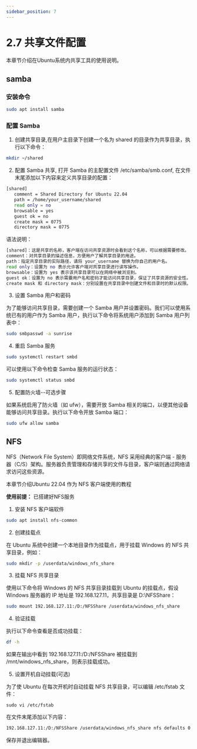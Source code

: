 ```yaml
---
sidebar_position: 7
---
```


# 2.7 共享文件配置

本章节介绍在Ubuntu系统内共享工具的使用说明。



## samba 

### 安装命令

```bash
sudo apt install samba
```

### 配置 Samba

1. 创建共享目录,在用户主目录下创建一个名为 shared 的目录作为共享目录，执行以下命令：

```bash
mkdir ~/shared
```

2. 配置 Samba 共享, 打开 Samba 的主配置文件 /etc/samba/smb.conf, 在文件末尾添加以下内容来定义共享目录的配置：

```bash
[shared]
   comment = Shared Directory for Ubuntu 22.04
   path = /home/your_username/shared
   read only = no
   browsable = yes
   guest ok = no
   create mask = 0775
   directory mask = 0775
```

语法说明：

```bash
[shared]：这是共享的名称，客户端在访问共享资源时会看到这个名称，可以根据需要修改。
comment：对共享目录的描述信息，方便用户了解共享目录的用途。
path：指定共享目录的实际路径，请将 your_username 替换为你自己的用户名。
read only：设置为 no 表示允许客户端对共享目录进行读写操作。
browsable：设置为 yes 表示该共享目录可以在网络中被浏览到。
guest ok：设置为 no 表示需要用户名和密码才能访问共享目录，保证了共享资源的安全性。
create mask 和 directory mask：分别设置在共享目录中创建文件和目录时的默认权限。
```

3. 设置 Samba 用户和密码

为了能够访问共享目录，需要创建一个 Samba 用户并设置密码。我们可以使用系统已有的用户作为 Samba 用户，执行以下命令将系统用户添加到 Samba 用户列表中：
```bash
sudo smbpasswd -a sunrise
```

4. 重启 Samba 服务

```bash
sudo systemctl restart smbd
```

可以使用以下命令检查 Samba 服务的运行状态：

```bash
sudo systemctl status smbd
```

5. 配置防火墙--可选步骤

如果系统启用了防火墙（如 ufw），需要开放 Samba 相关的端口，以便其他设备能够访问共享目录。执行以下命令开放 Samba 端口：

```bash
sudo ufw allow samba
```



## NFS

NFS（Network File System）即网络文件系统，NFS 采用经典的客户端 - 服务器（C/S）架构。服务器负责管理和存储共享的文件与目录，客户端则通过网络请求访问这些资源。

本章节介绍Ubuntu 22.04 作为 NFS 客户端使用的教程

**使用前提：** 已搭建好NFS服务


1. 安装 NFS 客户端软件

```bash
sudo apt install nfs-common
```

2. 创建挂载点

在 Ubuntu 系统中创建一个本地目录作为挂载点，用于挂载 Windows 的 NFS 共享目录，例如：

```bash
sudo mkdir -p /userdata/windows_nfs_share
```

3. 挂载 NFS 共享目录

使用以下命令将 Windows 的 NFS 共享目录挂载到 Ubuntu 的挂载点，假设 Windows 服务器的 IP 地址是 192.168.127.11，共享目录是 D:\NFSShare：

```bash
sudo mount 192.168.127.11:/D:/NFSShare /userdata/windows_nfs_share
```

4. 验证挂载

执行以下命令查看是否成功挂载：
```bash
df -h
```

如果在输出中看到 192.168.127.11:/D:/NFSShare 被挂载到 /mnt/windows_nfs_share，则表示挂载成功。

5. 设置开机自动挂载(可选)

为了使 Ubuntu 在每次开机时自动挂载 NFS 共享目录，可以编辑 /etc/fstab 文件：

```
sudo vi /etc/fstab
```

在文件末尾添加以下内容：

```bash
192.168.127.11:/D:/NFSShare /userdata/windows_nfs_share nfs defaults 0 0
```
保存并退出编辑器。

